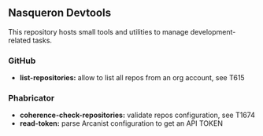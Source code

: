 ## Nasqueron Devtools

This repository hosts small tools and utilities to manage development-related
tasks.

### GitHub

* **list-repositories:** allow to list all repos from an org account, see T615

### Phabricator

* **coherence-check-repositories:** validate repos configuration, see T1674
* **read-token:** parse Arcanist configuration to get an API TOKEN
